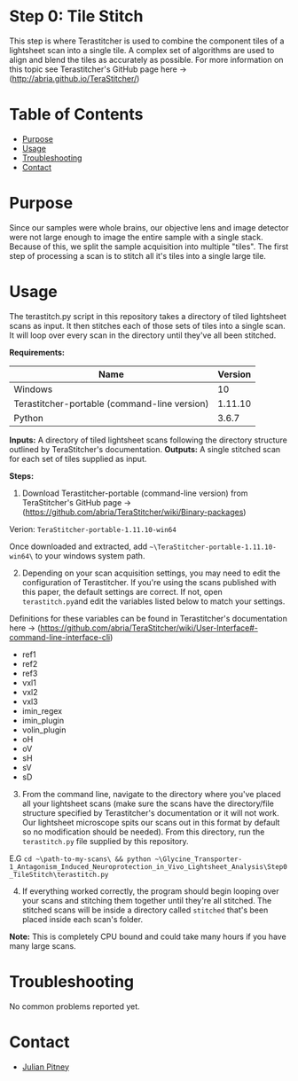 # Step 0: Tile Stitch

This step is where Terastitcher is used to combine the component tiles of a lightsheet scan into a single tile. A complex set of algorithms are used to align and blend the tiles as accurately as possible. For more information on this topic see Terastitcher's GitHub page here -> (http://abria.github.io/TeraStitcher/)

# Table of Contents
* [Purpose](#purpose)
* [Usage](#usage)
* [Troubleshooting](#troulbeshooting)
* [Contact](#contact)

# Purpose
Since our samples were whole brains, our objective lens and image detector were not large enough to image the entire sample with a single stack. Because of this, we split the sample acquisition into multiple "tiles". The first step of processing a scan is to stitch all it's tiles into a single large tile.
# Usage
The terastitch.py script in this repository takes a directory of tiled lightsheet scans as input. It then stitches each of those sets of tiles into a single scan. It will loop over every scan in the directory until they've all been stitched.

**Requirements:**

| Name | Version |
| ----------- | ----------- |
| Windows | 10 |
| Terastitcher-portable (command-line version) | 1.11.10 |
| Python | 3.6.7 |

**Inputs:** A directory of tiled lightsheet scans following the directory structure outlined by TeraStitcher's documentation.
**Outputs:** A single stitched scan for each set of tiles supplied as input.

**Steps:**

1. Download Terastitcher-portable (command-line version) from TeraStitcher's GitHub page -> (https://github.com/abria/TeraStitcher/wiki/Binary-packages)

  Verion: `TeraStitcher-portable-1.11.10-win64`

  Once downloaded and extracted, add `~\TeraStitcher-portable-1.11.10-win64\` to your windows system path.  

2. Depending on your scan acquisition settings, you may need to edit the configuration of Terastitcher. If you're using the scans published with this paper, the default settings are correct. If not, open `terastitch.py`and edit the variables listed below to match your settings.

  Definitions for these variables can be found in Terastitcher's documentation here -> (https://github.com/abria/TeraStitcher/wiki/User-Interface#-command-line-interface-cli)

 - ref1
 - ref2
 - ref3
 - vxl1
 - vxl2
 - vxl3
 - imin_regex
 - imin_plugin
 - volin_plugin
 - oH
 - oV
 - sH
 - sV
 - sD


3. From the command line, navigate to the directory where you've placed all your lightsheet scans (make sure the scans have the directory/file structure specified by Terastitcher's documentation or it will not work. Our lightsheet microscope spits our scans out in this format by default so no modification should be needed). From this directory, run the `terastitch.py` file supplied by this repository.

  E.G `cd ~\path-to-my-scans\ && python ~\Glycine_Transporter-1_Antagonism_Induced_Neuroprotection_in_Vivo_Lightsheet_Analysis\Step0_TileStitch\terastitch.py`

4. If everything worked correctly, the program should begin looping over your scans and stitching them together until they're all stitched. The stitched scans will be inside a directory called `stitched` that's been placed inside each scan's folder.

  **Note:** This is completely CPU bound and could take many hours if you have many large scans.

# Troubleshooting

No common problems reported yet.
# Contact
* [Julian Pitney](www.julianpitney.com)
